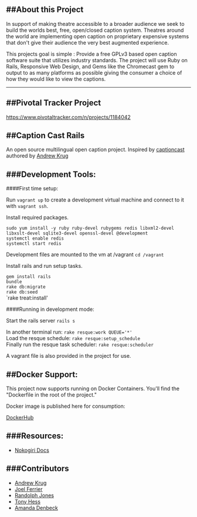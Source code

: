 ##About this Project
--------------------

In support of making theatre accessible to a broader audience we seek to build the worlds best, free, open/closed caption system. Theatres around the world are implementing open caption on proprietary expensive systems that don't give their audience the very best augmented experience.

This projects goal is simple : Provide a free GPLv3 based open caption software suite that utilizes industry standards. The project will use Ruby on Rails, Responsive Web Design, and Gems like the Chromecast gem to output to as many platforms as possible giving the consumer a choice of how they would like to view the captions.

---

##Pivotal Tracker Project
-------------------------

https://www.pivotaltracker.com/n/projects/1184042

##Caption Cast Rails
--------------------

An open source multilingual open caption project.  Inspired by [captioncast](https://bitbucket.org/andrewkr/captioncast) authored by [Andrew Krug](https://bitbucket.org/andrewkr)

###Development Tools:
---------

####First time setup:  

Run `vagrant up` to create a development virtual machine and connect to it with `vagrant ssh`.  

Install required packages.  

```
sudo yum install -y ruby ruby-devel rubygems redis libxml2-devel libxslt-devel sqlite3-devel openssl-devel @development
systemctl enable redis  
systemctl start redis  
```

Development files are mounted to the vm at /vagrant `cd /vagrant`  

Install rails and run setup tasks.  

`gem install rails`  
`bundle`  
`rake db:migrate`  
`rake db:seed`  
`rake treat:install'  

####Running in development mode:  

Start the rails server `rails s`  

In another terminal run: `rake resque:work QUEUE='*'`  
Load the resque schedule: `rake resque:setup_schedule`  
Finally run the resque task scheduler: `rake resque:scheduler`  

A vagrant file is also provided in the project for use.  

##Docker Support:
-----------------

This project now supports running on Docker Containers. You'll find the "Dockerfile in the root of the project."

Docker image is published here for consumption:

[DockerHub](https://registry.hub.docker.com/u/andrewkrug/captioncast/)

###Resources:
-------------

-	[Nokogiri Docs](http://www.nokogiri.org/tutorials/)

###Contributors
---------------

-	[Andrew Krug](https://bitbucket.org/andrewkr)
-	[Joel Ferrier](https://bitbucket.org/joel-ferrier)
-	[Randolph Jones](https://github.com/randolphjones)
-	[Tony Hess](https://github.com/toeknee919)
-	[Amanda Denbeck](https://github.com/denbecka)
